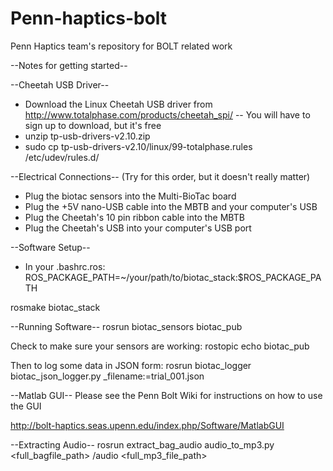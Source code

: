 Penn-haptics-bolt
=================

Penn Haptics team's repository for BOLT related work


--Notes for getting started--

--Cheetah USB Driver--
- Download the Linux Cheetah USB driver from http://www.totalphase.com/products/cheetah_spi/
-- You will have to sign up to download, but it's free
- unzip tp-usb-drivers-v2.10.zip
- sudo cp tp-usb-drivers-v2.10/linux/99-totalphase.rules /etc/udev/rules.d/

--Electrical Connections--
(Try for this order, but it doesn't really matter)
- Plug the biotac sensors into the Multi-BioTac board
- Plug the +5V nano-USB cable into the MBTB and your computer's USB
- Plug the Cheetah's 10 pin ribbon cable into the MBTB
- Plug the Cheetah's USB into your computer's USB port

--Software Setup--
- In your .bashrc.ros:
ROS_PACKAGE_PATH=~/your/path/to/biotac_stack:$ROS_PACKAGE_PATH

rosmake biotac_stack

--Running Software--
rosrun biotac_sensors biotac_pub

Check to make sure your sensors are working:
rostopic echo biotac_pub

Then to log some data in JSON form:
rosrun biotac_logger biotac_json_logger.py _filename:=trial_001.json

--Matlab GUI--
Please see the Penn Bolt Wiki for instructions on how to use the GUI

http://bolt-haptics.seas.upenn.edu/index.php/Software/MatlabGUI

--Extracting Audio--
rosrun extract_bag_audio audio_to_mp3.py <full_bagfile_path> /audio <full_mp3_file_path>
